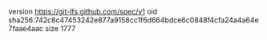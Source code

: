 version https://git-lfs.github.com/spec/v1
oid sha256:742c8c47453242e877a9158cc1f6d664bdce6c0848f4cfa24a4a64e7faae4aac
size 1777
